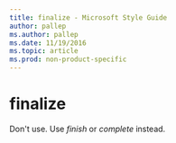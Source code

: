 ```yaml
---
title: finalize - Microsoft Style Guide
author: pallep
ms.author: pallep
ms.date: 11/19/2016
ms.topic: article
ms.prod: non-product-specific
---
```


# finalize

Don't use. Use *finish* or *complete* instead.
